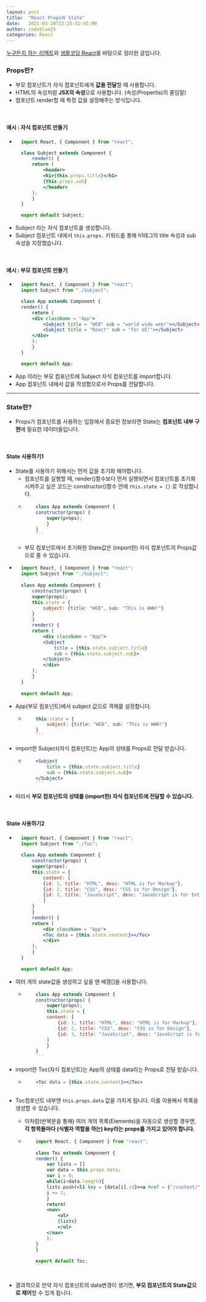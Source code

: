```yaml
---
layout: post
title:  "React Props와 State"
date:   2021-03-30T15:25:52-05:00
author: codeblue25
categories: React
---
```


[누구든지 하는 리액트](https://www.inflearn.com/course/react-velopert/questions?page=2)와 [생활코딩 React](https://www.youtube.com/watch?v=XMb0w3KMw00&list=PLuHgQVnccGMCRv6f8H9K5Xwsdyg4sFSdi)를 바탕으로 정리한 글입니다.<br />

<h3>Props란?</h3>

* 부모 컴포넌트가 자식 컴포넌트에게 **값을 전달**할 때 사용합니다.
* HTML의 속성처럼 **JSX의 속성**으로 사용합니다. (속성(Propertis)의 줄임말)
* 컴포넌트 render할 때 특정 값을 설정해주는 방식입니다.
<br />

<h4>예시 : 자식 컴포넌트 만들기</h4>

* ```jsx
    import React, { Component } from "react";

    class Subject extends Component {
        render() {
        return (
            <header>
            <h1>{this.props.title}</h1>
            {this.props.sub}
            </header>
        );
        }
    }

    export default Subject;
    ```
* Subject 라는 자식 컴포넌트를 생성합니다.
* Subject 컴포넌트 내에서 `this.props.` 키워드를 통해 h1태그의 title 속성과 sub 속성을 지정했습니다.
<br />

<h4>예시 : 부모 컴포넌트 만들기</h4>

* ```jsx
    import React, { Component } from "react";
    import Subject from "./Subject";

    class App extends Component {
    render() {
        return (
        <div className = "App">
            <Subject title = "WEB" sub = "world wide web!"></Subject>
            <Subject title = "React" sub = "for UI!"></Subject>
        </div>
        );
        }
    }

    export default App;
    ```
* App 이라는 부모 컴포넌트에 Subject 자식 컴포넌트를 import합니다.
* App 컴포넌트 내에서 값을 작성함으로서 Props를 전달합니다.

-----

<h3>State란?</h3>

* Props가 컴포넌트를 사용하는 입장에서 중요한 정보라면 State는 **컴포넌트 내부 구현**에 필요한 데이터들입니다.
<br />

<h4>State 사용하기1</h4>

* State를 사용하기 위해서는 먼저 값을 초기화 해야합니다.
  * 컴포넌트를 실행할 때, render()함수보다 먼저 실행되면서 컴포넌트를 초기화 시켜주고 싶은 코드는 constructor()함수 안에  `this.state = {}` 로 작성합니다.
  * ```jsx
        class App extends Component {
        constructor(props) {
            super(props);
            }
        }
        ```

  * 부모 컴포넌트에서 초기화한 State값은 (import한) 자식 컴포넌트의 Props값으로 줄 수 있습니다.
* ```jsx
    import React, { Component } from "react";
    import Subject from "./Subject";
    
    class App extends Component {
        constructor(props) {
        super(props);
        this.state = {
            subject: {title: "WEB", sub: "This is WWW!"}
        }
        }
        render() {
        return (
            <div className = "App">
            <Subject 
                title = {this.state.subject.title}
                sub = {this.state.subject.sub}>
            </Subject>
            </div>
        );
        }
    }
    
    export default App;
    ```
* App(부모 컴포넌트)에서 subject 값으로 객체를 설정합니다. 
  * ```jsx
        this.state = {
            subject: {title: "WEB", sub: "This is WWW!"}
        }
        ```

* import한 Subject(자식 컴포넌트)는 App의 상태를 Props로 전달 받습니다. 
  * ```jsx
        <Subject 
            title = {this.state.subject.title}
            sub = {this.state.subject.sub}>
        </Subject>
        ```

* 따라서 **부모 컴포넌트의 상태를 (import한) 자식 컴포넌트에 전달할 수 있습니다.**
<br />

<h4>State 사용하기2</h4>

* ```jsx
    import React, { Component } from "react";
    import Subject from "./Toc";
    
    class App extends Component {
        constructor(props) {
        super(props);
        this.state = {
            content: [
            {id: 1, title: "HTML", desc: "HTML is for Markup"},
            {id: 2, title: "CSS", desc: "CSS is for Design"},
            {id: 3, title: "JavaScript", desc: "JavaScript is for Interactive"}
            ]
        }
        }
        render() {
        return (
            <div className = "App">
            <Toc data = {this.state.content}></Toc>
            </div>
        );
        }
    }
    
    export default App;
    ```
* 여러 개의 state값을 생성하고 싶을 땐 배열[]을 사용합니다.
  * ```jsx
        class App extends Component {
        constructor(props) {
            super(props);
            this.state = {
            content: [
                {id: 1, title: "HTML", desc: "HTML is for Markup"},
                {id: 2, title: "CSS", desc: "CSS is for Design"},
                {id: 3, title: "JavaScript", desc: "JavaScript is for Interactive"}
            ]
            }
        }
        ```

* import한 Toc(자식 컴포넌트)는 App의 상태를 data라는 Props로 전달 받습니다. 
  * ```jsx
        <Toc data = {this.state.content}></Toc>
        ```

* Toc컴포넌트 내부엔  `this.props.data`  값을 가지게 됩니다. 이를 이용해서 목록을 생성할 수 있습니다.
  * 이처럼(반복문을 통해) 여러 개의 목록(Elements)을 자동으로 생성할 경우엔, **각 항목들마다 (식별자 역할을 하는) key라는 props를 가지고 있어야 합니다.**

  * ```jsx
        import React, { Component } from "react";
        
        class Toc extends Component {
        render() {
            var lists = []
            var data = this.props.data;
            var i = 0;
            while(i<data.length){
            lists.push(<li key = {data[i].id}><a href = {"/content/" + data[i].id}>{data[i].title}</a></li>)
            i += 1;
            }
            return(
            <nav>
                <ul>
                {lists}
                </ul>
            </nav>
            );
        }
        }
        
        export default Toc;
        ```
        
* 결과적으로 만약 자식 컴포넌트의 data변경이 생기면, **부모 컴포넌트의 State값으로 제어**할 수 있게 됩니다.